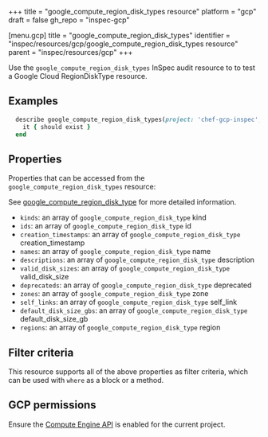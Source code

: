 +++
title = "google_compute_region_disk_types resource"
platform = "gcp"
draft = false
gh_repo = "inspec-gcp"

[menu.gcp]
title = "google_compute_region_disk_types"
identifier = "inspec/resources/gcp/google_compute_region_disk_types resource"
parent = "inspec/resources/gcp"
+++

Use the `google_compute_region_disk_types` InSpec audit resource to to test a Google Cloud RegionDiskType resource.

## Examples

```ruby
  describe google_compute_region_disk_types(project: 'chef-gcp-inspec', region: ' value_region') do
    it { should exist }
  end
```

## Properties

Properties that can be accessed from the `google_compute_region_disk_types` resource:

See [google_compute_region_disk_type](google_compute_region_disk_type) for more detailed information.

  * `kinds`: an array of `google_compute_region_disk_type` kind
  * `ids`: an array of `google_compute_region_disk_type` id
  * `creation_timestamps`: an array of `google_compute_region_disk_type` creation_timestamp
  * `names`: an array of `google_compute_region_disk_type` name
  * `descriptions`: an array of `google_compute_region_disk_type` description
  * `valid_disk_sizes`: an array of `google_compute_region_disk_type` valid_disk_size
  * `deprecateds`: an array of `google_compute_region_disk_type` deprecated
  * `zones`: an array of `google_compute_region_disk_type` zone
  * `self_links`: an array of `google_compute_region_disk_type` self_link
  * `default_disk_size_gbs`: an array of `google_compute_region_disk_type` default_disk_size_gb
  * `regions`: an array of `google_compute_region_disk_type` region

## Filter criteria

This resource supports all of the above properties as filter criteria, which can be used
with `where` as a block or a method.

## GCP permissions

Ensure the [Compute Engine API](https://console.cloud.google.com/apis/library/compute.googleapis.com/) is enabled for the current project.
